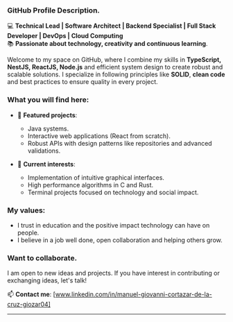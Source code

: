 
### **GitHub Profile Description**.

💻 **Technical Lead | Software Architect | Backend Specialist | Full Stack Developer | DevOps | Cloud Computing**  
📚 **Passionate about technology, creativity and continuous learning**.  

Welcome to my space on GitHub, where I combine my skills in **TypeScript, NestJS, ReactJS, Node.js** and efficient system design to create robust and scalable solutions. I specialize in following principles like **SOLID**, **clean code** and best practices to ensure quality in every project.

### **What you will find here**:
- 📂 **Featured projects**:  
  - Java systems.  
  - Interactive web applications (React from scratch).  
  - Robust APIs with design patterns like repositories and advanced validations.  

- 🌱 **Current interests**:  
  - Implementation of intuitive graphical interfaces.  
  - High performance algorithms in C and Rust.  
  - Terminal projects focused on technology and social impact.  

### **My values**:
- I trust in education and the positive impact technology can have on people.  
- I believe in a job well done, open collaboration and helping others grow.  

### **Want to collaborate**.  
I am open to new ideas and projects. If you have interest in contributing or exchanging ideas, let's talk!  

📫 **Contact me**: [www.linkedin.com/in/manuel-giovanni-cortazar-de-la-cruz-giozar04]

---

